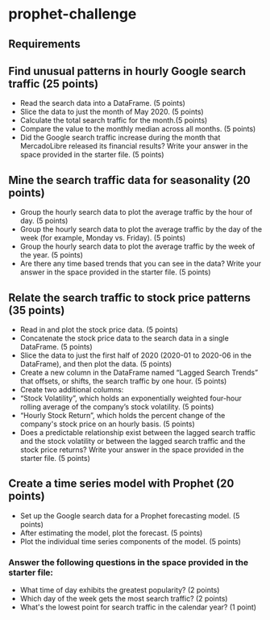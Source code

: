 # prophet-challenge

## Requirements

## Find unusual patterns in hourly Google search traffic (25 points)

* Read the search data into a DataFrame. (5 points)
* Slice the data to just the month of May 2020. (5 points)
* Calculate the total search traffic for the month.(5 points)
* Compare the value to the monthly median across all months. (5 points)
* Did the Google search traffic increase during the month that MercadoLibre released its financial results? Write your answer in the space provided in the starter file. (5 points)

## Mine the search traffic data for seasonality (20 points)

* Group the hourly search data to plot the average traffic by the hour of day. (5 points)
* Group the hourly search data to plot the average traffic by the day of the week (for example, Monday vs. Friday). (5 points)
* Group the hourly search data to plot the average traffic by the week of the year. (5 points)
* Are there any time based trends that you can see in the data? Write your answer in the space provided in the starter file. (5 points)

## Relate the search traffic to stock price patterns (35 points)

* Read in and plot the stock price data. (5 points)
* Concatenate the stock price data to the search data in a single DataFrame. (5 points)
* Slice the data to just the first half of 2020 (2020-01 to 2020-06 in the DataFrame), and then plot the data. (5 points)
* Create a new column in the DataFrame named “Lagged Search Trends” that offsets, or shifts, the search traffic by one hour. (5 points)
* Create two additional columns:
* “Stock Volatility”, which holds an exponentially weighted four-hour rolling average of the company’s stock volatility. (5 points)
* “Hourly Stock Return”, which holds the percent change of the company's stock price on an hourly basis. (5 points)
* Does a predictable relationship exist between the lagged search traffic and the stock volatility or between the lagged search traffic and the stock price returns? Write your answer in the space provided in the starter file. (5 points)

## Create a time series model with Prophet (20 points)

* Set up the Google search data for a Prophet forecasting model. (5 points)
* After estimating the model, plot the forecast. (5 points)
* Plot the individual time series components of the model. (5 points)

### Answer the following questions in the space provided in the starter file:

* What time of day exhibits the greatest popularity? (2 points)
* Which day of the week gets the most search traffic? (2 points)
* What's the lowest point for search traffic in the calendar year? (1 point)